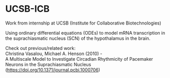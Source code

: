 # UCSB-ICB
Work from internship at UCSB (Institute for Collaborative Biotechnologies)

Using ordinary differential equations (ODEs) to model mRNA transcription 
  in the suprachiasmatic nucleus (SCN) of the hypothalamus in the brain.

Check out previous/related work:  
  Christina Vasalou, Michael A. Henson (2010) -   
    A Multiscale Model to Investigate Circadian Rhythmicity of Pacemaker Neurons in the Suprachiasmatic Nucleus  
  (https://doi.org/10.1371/journal.pcbi.1000706)  

